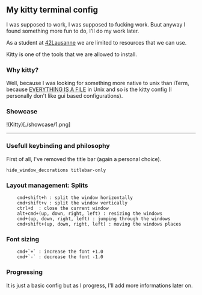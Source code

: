 ## My kitty terminal config

I was supposed to work, I was supposed to fucking work. Buut anyway I found something more fun to do, I'll do my work later.

As a student at [42Lausanne](https://www.42lausanne.ch/) we are limited to resources that we can use. 

Kitty is one of the tools that we are allowed to install.

### Why kitty?
Well, because I was looking for something more native to unix than iTerm, because [EVERYTHING IS A FILE](https://en.wikipedia.org/wiki/Everything_is_a_file) in Unix and so is the kitty config (I personally don't like gui based configurations).

### Showcase
!(Kitty)[./showcase/1.png]

------------------

### Usefull keybinding and philosophy

First of all, I've removed the title bar (again a personal choice).

`hide_window_decorations titlebar-only`

### Layout management: Splits

		cmd+shift+h : split the window horizontally
		cmd+shift+v : split the window vertically
		ctrl+d	: close the current window
		alt+cmd+(up, down, right, left) : resizing the windows
		cmd+(up, down, right, left) : jumping through the windows
		cmd+shift+(up, down, right, left) : moving the windows places

### Font sizing
		cmd+`+` : increase the font +1.0
		cmd+`-` : decrease the font -1.0

### Progressing
It is just a basic config but as I progress, I'll add more informations later on.
